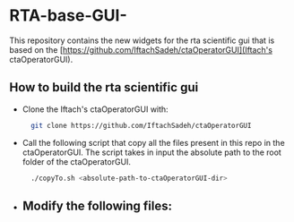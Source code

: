 # RTA-base-GUI-

This repository contains the new widgets for the rta scientific gui that is based on the [https://github.com/IftachSadeh/ctaOperatorGUI](Iftach's ctaOperatorGUI).

## How to build the rta scientific gui
- Clone the Iftach's ctaOperatorGUI with:
  ```bash
    git clone https://github.com/IftachSadeh/ctaOperatorGUI
  ```
- Call the following script that copy all the files present in this repo in the ctaOperatorGUI. The script takes in input the absolute path to the root folder of the ctaOperatorGUI.
  ```bash
    ./copyTo.sh <absolute-path-to-ctaOperatorGUI-dir>
  ```
- Modify the following files:
  - 
